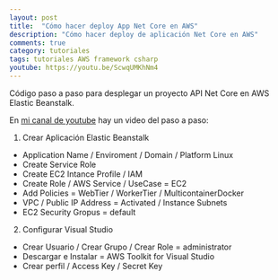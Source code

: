```yaml
---
layout: post
title:  "Cómo hacer deploy App Net Core en AWS"
description: "Cómo hacer deploy de aplicación Net Core en AWS"
comments: true
category: tutoriales
tags: tutoriales AWS framework csharp
youtube: https://youtu.be/ScwqUMKhNm4
---
```

Código paso a paso para desplegar un proyecto API Net Core en AWS Elastic Beanstalk.

En <a target="_blank" href="{{ page.youtube }}">mi canal de youtube</a> hay un video del paso a paso:

1. Crear Aplicación Elastic Beanstalk
- Application Name / Enviroment / Domain / Platform Linux
- Create Service Role
- Create EC2 Intance Profile / IAM
- Create Role / AWS Service / UseCase = EC2
- Add Policies = WebTier / WorkerTier / MulticontainerDocker
- VPC / Public IP Address = Activated / Instance Subnets 
- EC2 Security Gropus = default
 
2. Configurar Visual Studio
- Crear Usuario / Crear Grupo / Crear Role = administrator
- Descargar e Instalar = AWS Toolkit for Visual Studio
- Crear perfil / Access Key / Secret Key
